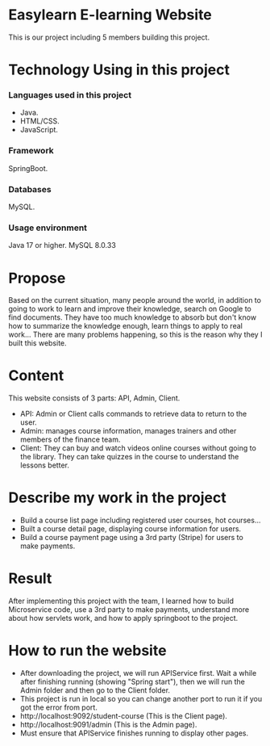 <h1>Easylearn E-learning Website</h1>

This is our project including 5 members building this project.

<h1>Technology Using in this project</h1>

<h3>Languages used in this project</h3>

- Java.
- HTML/CSS.
- JavaScript.

<h3>Framework</h3>

SpringBoot.
<h3>Databases</h3>

MySQL.
<h3>Usage environment</h3>

Java 17 or higher.
MySQL 8.0.33

<h1>Propose</h1>

Based on the current situation, many people around the world, in addition to going to work to learn and improve their knowledge, search on Google to find documents. They have too much knowledge to absorb but don't know how to summarize the knowledge enough, learn things to apply to real work... There are many problems happening, so this is the reason why they I built this website.

<h1>Content</h1>

This website consists of 3 parts: API, Admin, Client.
- API: Admin or Client calls commands to retrieve data to return to the user.
- Admin: manages course information, manages trainers and other members of the finance team.
- Client: They can buy and watch videos online courses without going to the library. They can take quizzes in the course to understand the lessons better.

<h1>Describe my work in the project</h1>

- Build a course list page including registered user courses, hot courses...
- Built a course detail page, displaying course information for users.
- Build a course payment page using a 3rd party (Stripe) for users to make payments.

<h1>Result</h1>

After implementing this project with the team, I learned how to build Microservice code, use a 3rd party to make payments, understand more about how servlets work, and how to apply springboot to the project.

<h1>How to run the website</h1>

- After downloading the project, we will run APIService first. Wait a while after finishing running (showing "Spring start"), then we will run the Admin folder and then go to the Client folder.
- This project is run in local so you can change another port to run it if you got the error from port.
- http://localhost:9092/student-course (This is the Client page).
- http://localhost:9091/admin (This is the Admin page).
- Must ensure that APIService finishes running to display other pages.
